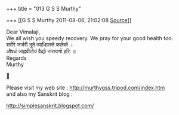 +++
title = "013 G S S Murthy"

+++
[[G S S Murthy	2011-08-06, 21:02:08 [Source](https://groups.google.com/g/samskrita/c/zqESK9TGI0k)]]



Dear Vimalaji,  
We all wish you speedy recovery. We pray for your good health too.  
शरीरे जर्जरी भूते व्याधिग्रस्ते कलेबरे ।  
औषधं जाह्नवीतोयं वैद्यो नारायणो हरिः ॥  
Regards  
Murthy



Please visit my web site : <http://murthygss.tripod.com/index.htm>  
and also my Sanskrit blog :

<http://simplesanskrit.blogspot.com/>

  

